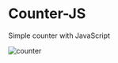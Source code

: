 # Counter-JS
Simple counter with JavaScript

![counter](https://user-images.githubusercontent.com/61171975/107711831-12761980-6ca7-11eb-898b-348d5305bf70.gif)
